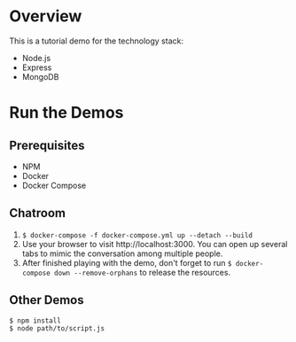 # Overview

This is a tutorial demo for the technology stack:
- Node.js
- Express
- MongoDB

# Run the Demos

## Prerequisites

- NPM
- Docker
- Docker Compose

## Chatroom

1. `$ docker-compose -f docker-compose.yml up --detach --build`
2. Use your browser to visit http://localhost:3000. You can open up several tabs to mimic the conversation among multiple people.
3. After finished playing with the demo, don't forget to run `$ docker-compose down --remove-orphans` to release the resources.

## Other Demos

```
$ npm install
$ node path/to/script.js
```
